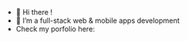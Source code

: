- 👋 Hi there !
- 👀 I’m a full-stack web & mobile apps development
- Check my porfolio here: 
<!--
    VivensB/VivensB is a ✨ special ✨ repository because its `README.md` (this file) appears on your GitHub profile.
    You can click the Preview link to take a look at your changes.
-->
